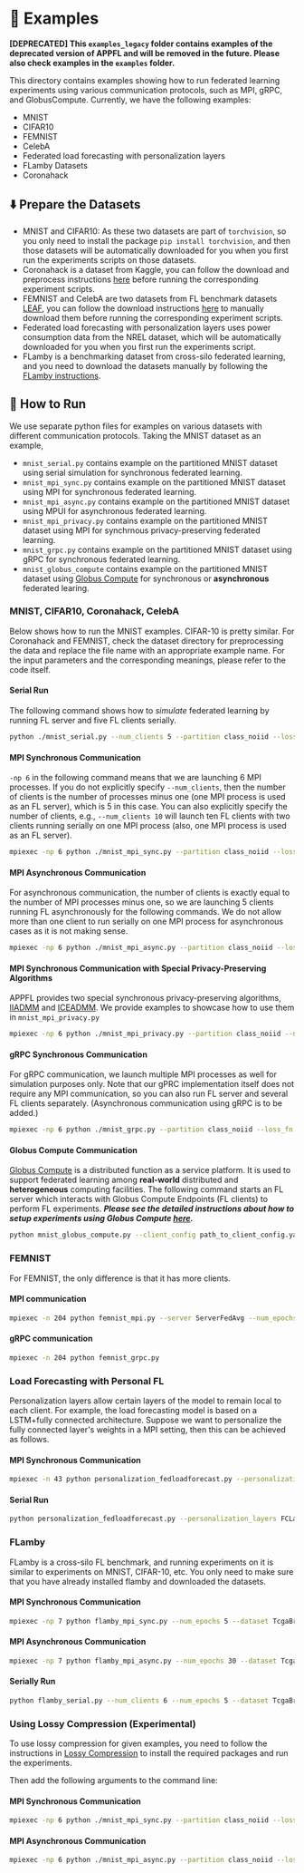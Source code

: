 # 📝 Examples

**[DEPRECATED] This `examples_legacy` folder contains examples of the deprecated version of APPFL and will be removed in the future. Please also check examples in the `examples` folder.**


This directory contains examples showing how to run federated learning experiments using various communication protocols, such as MPI, gRPC, and GlobusCompute.
Currently, we have the following examples:

- MNIST
- CIFAR10
- FEMNIST
- CelebA
- Federated load forecasting with personalization layers
- FLamby Datasets
- Coronahack

## ⬇️ Prepare the Datasets

- MNIST and CIFAR10: As these two datasets are part of `torchvision`, so you only need to install the package `pip install torchvision`, and then those datasets will be automatically downloaded for you when you first run the experiments scripts on those datasets.
- Coronahack is a dataset from Kaggle, you can follow the download and preprocess instructions [here](datasets/RawData/README.md) before running the corresponding experiment scripts.
- FEMNIST and CelebA are two datasets from FL benchmark datasets [LEAF](https://github.com/TalwalkarLab/leaf/tree/master), you can follow the download instructions [here](datasets/RawData/README.md) to manually download them before running the corresponding experiment scripts.
- Federated load forecasting with personalization layers uses power consumption data from the NREL dataset, which will be automatically downloaded for you when you first run the experiments script.
- FLamby is a benchmarking dataset from cross-silo federated learning, and you need to download the datasets manually by following the [FLamby instructions](https://github.com/owkin/FLamby).

## 🚀 How to Run

We use separate python files for examples on various datasets with different communication protocols. Taking the MNIST dataset as an example,

- `mnist_serial.py` contains example on the partitioned MNIST dataset using serial simulation for synchronous federated learning.
- `mnist_mpi_sync.py` contains example on the partitioned MNIST dataset using MPI for synchronous federated learning.
- `mnist_mpi_async.py` contains example on the partitioned MNIST dataset using MPUI for asynchronous federated learning.
- `mnist_mpi_privacy.py` contains example on the partitioned MNIST dataset using MPI for synchrnous privacy-preserving federated learning.
- `mnist_grpc.py` contains example on the partitioned MNIST dataset using gRPC for synchronous federated learning.
- `mnist_globus_compute` contains example on the partitioned MNIST dataset using [Globus Compute](https://funcx.readthedocs.io/en/latest/) for synchronous or **asynchronous** federated learing.

### MNIST, CIFAR10, Coronahack, CelebA

Below shows how to run the MNIST examples. CIFAR-10 is pretty similar. For Coronahack and FEMNIST, check the dataset directory for preprocessing the data and replace the file name with an appropriate example name. For the input parameters and the corresponding meanings, please refer to the code itself.

#### Serial Run

The following command shows how to *simulate* federated learning by running FL server and five FL clients serially.

```bash
python ./mnist_serial.py --num_clients 5 --partition class_noiid --loss_fn losses/celoss.py --loss_fn_name CELoss --num_epochs 10
```

#### MPI Synchronous Communication

`-np 6` in the following command means that we are launching 6 MPI processes. If you do not explicitly specify `--num_clients`, then the number of clients is the number of processes minus one (one MPI process is used as an FL server), which is 5 in this case. You can also explicitly specify the number of clients, e.g., `--num_clients 10` will launch ten FL clients with two clients running serially on one MPI process (also, one MPI process is used as an FL server).

```bash
mpiexec -np 6 python ./mnist_mpi_sync.py --partition class_noiid --loss_fn losses/celoss.py --loss_fn_name CELoss --num_epochs 10
```

#### MPI Asynchronous Communication

For asynchronous communication, the number of clients is exactly equal to the number of MPI processes minus one, so we are launching 5 clients running FL asynchronously for the following commands. We do not allow more than one client to run serially on one MPI process for asynchronous cases as it is not making sense.

```bash
mpiexec -np 6 python ./mnist_mpi_async.py --partition class_noiid --loss_fn losses/celoss.py --loss_fn_name CELoss --num_epochs 20 --server ServerFedCompass
```

#### MPI Synchronous Communication with Special Privacy-Preserving Algorithms

APPFL provides two special synchronous privacy-preserving algorithms, [IIADMM](https://arxiv.org/pdf/2202.03672.pdf) and [ICEADMM](https://arxiv.org/pdf/2110.15318.pdf). We provide examples to showcase how to use them in `mnist_mpi_privacy.py`

```bash
mpiexec -np 6 python ./mnist_mpi_privacy.py --partition class_noiid --num_epochs 10 --server IIADMM
```

#### gRPC Synchronous Communication

For gRPC communication, we launch multiple MPI processes as well for simulation purposes only. Note that our gPRC implementation itself does not require any MPI communication, so you can also run FL server and several FL clients separately. (Asynchronous communication using gRPC is to be added.)

```bash
mpiexec -np 6 python ./mnist_grpc.py --partition class_noiid --loss_fn losses/celoss.py --loss_fn_name CELoss --num_epochs 10
```

#### Globus Compute Communication

[Globus Compute](https://funcx.readthedocs.io/en/latest/index.html) is a distributed function as a service platform. It is used to support federated learning among **real-world** distributed and **heterogeneous** computing facilities. The following command starts an FL server which interacts with Globus Compute Endpoints (FL clients) to perform FL experiments. ***Please see the detailed instructions about how to setup experiments using Globus Compute [here](globus_compute/README.md).***

```bash
python mnist_globus_compute.py --client_config path_to_client_config.yaml --server_config path_to_server_config.yaml
```

### FEMNIST

For FEMNIST, the only difference is that it has more clients.

#### MPI communication

```bash
mpiexec -n 204 python femnist_mpi.py --server ServerFedAvg --num_epochs 6 --client_lr 0.01
```

#### gRPC communication

```bash
mpiexec -n 204 python femnist_grpc.py
```

### Load Forecasting with Personal FL

Personalization layers allow certain layers of the model to remain local to each client. For example, the load forecasting model is based on a LSTM+fully connected architecture. Suppose we want to personalize the fully connected layer's weights in a MPI setting, then this can be achieved as follows.

#### MPI Synchronous Communication

```bash
mpiexec -n 43 python personalization_fedloadforecast.py --personalization_layers FCLayer1.weight,FCLayer1.bias,FCLayer2.weight,FCLayer2.bias,FCLayer3.weight,FCLayer3.bias,prelu1.weight,prelu2.weight --personalization_config_name MyPersonalization
```

#### Serial Run

```bash
python personalization_fedloadforecast.py --personalization_layers FCLayer1.weight,FCLayer1.bias,FCLayer2.weight,FCLayer2.bias,FCLayer3.weight,FCLayer3.bias,prelu1.weight,prelu2.weight --personalization_config_name MyPersonalization
```

### FLamby

FLamby is a cross-silo FL benchmark, and running experiments on it is similar to experiments on MNIST, CIFAR-10, etc. You only need to make sure that you have already installed flamby and downloaded the datasets.

#### MPI Synchronous Communication

```bash
mpiexec -np 7 python flamby_mpi_sync.py --num_epochs 5 --dataset TcgaBrca --num_local_steps 50 --server ServerFedAvg
```

#### MPI Asynchronous Communication

```bash
mpiexec -np 7 python flamby_mpi_async.py --num_epochs 30 --dataset TcgaBrca --num_local_steps 100 --server ServerFedAsynchronous --val_range 1
```

#### Serially Run

```bash
python flamby_serial.py --num_clients 6 --num_epochs 5 --dataset TcgaBrca --num_local_steps 50 --server ServerFedAvg
```

### Using Lossy Compression (Experimental)

To use lossy compression for given examples, you need to follow the instructions in [Lossy Compression](../src/appfl/compressor/README.md) to install the required packages and run the experiments.

Then add the following arguments to the command line:

#### MPI Synchronous Communication

```bash
mpiexec -np 6 python ./mnist_mpi_sync.py --partition class_noiid --loss_fn losses/celoss.py --loss_fn_name CELoss --num_epochs 10 --enable_compression
```

#### MPI Asynchronous Communication
```bash
mpiexec -np 6 python ./mnist_mpi_async.py --partition class_noiid --loss_fn losses/celoss.py --loss_fn_name CELoss --num_epochs 20 --server ServerFedCompass --enable_compression
```
